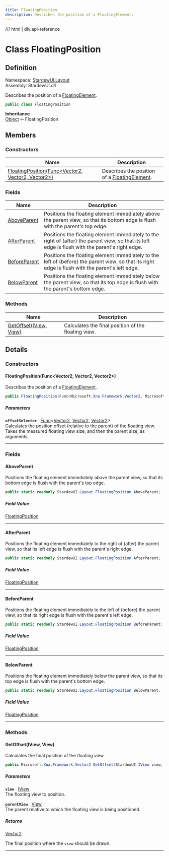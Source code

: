 ```yaml
---
title: FloatingPosition
description: Describes the position of a FloatingElement.
---
```


<link rel="stylesheet" href="/StardewUI/stylesheets/reference.css" />

/// html | div.api-reference

# Class FloatingPosition

## Definition

<div class="api-definition" markdown>

Namespace: [StardewUI.Layout](index.md)  
Assembly: StardewUI.dll  

</div>

Describes the position of a [FloatingElement](floatingelement.md).

```cs
public class FloatingPosition
```

**Inheritance**  
[Object](https://learn.microsoft.com/en-us/dotnet/api/system.object) ⇦ FloatingPosition

## Members

### Constructors

 | Name | Description |
| --- | --- |
| [FloatingPosition(Func&lt;Vector2, Vector2, Vector2&gt;)](#floatingpositionfuncvector2-vector2-vector2) | Describes the position of a [FloatingElement](floatingelement.md). | 

### Fields

 | Name | Description |
| --- | --- |
| [AboveParent](#aboveparent) | Positions the floating element immediately above the parent view, so that its bottom edge is flush with the parent's top edge. | 
| [AfterParent](#afterparent) | Positions the floating element immediately to the right of (after) the parent view, so that its left edge is flush with the parent's right edge. | 
| [BeforeParent](#beforeparent) | Positions the floating element immediately to the left of (before) the parent view, so that its right edge is flush with the parent's left edge. | 
| [BelowParent](#belowparent) | Positions the floating element immediately below the parent view, so that its top edge is flush with the parent's bottom edge. | 

### Methods

 | Name | Description |
| --- | --- |
| [GetOffset(IView, View)](#getoffsetiview-view) | Calculates the final position of the floating view. | 

## Details

### Constructors

#### FloatingPosition(Func&lt;Vector2, Vector2, Vector2&gt;)

Describes the position of a [FloatingElement](floatingelement.md).

```cs
public FloatingPosition(Func<Microsoft.Xna.Framework.Vector2, Microsoft.Xna.Framework.Vector2, Microsoft.Xna.Framework.Vector2> offsetSelector);
```

##### Parameters

**`offsetSelector`** &nbsp; [Func](https://learn.microsoft.com/en-us/dotnet/api/system.func-3)<[Vector2](https://docs.monogame.net/api/Microsoft.Xna.Framework.Vector2.html), [Vector2](https://docs.monogame.net/api/Microsoft.Xna.Framework.Vector2.html), [Vector2](https://docs.monogame.net/api/Microsoft.Xna.Framework.Vector2.html)>  
Calculates the position offset (relative to the parent) of the floating view. Takes the measured floating view size, and then the parent size, as arguments.

-----

### Fields

#### AboveParent

Positions the floating element immediately above the parent view, so that its bottom edge is flush with the parent's top edge.

```cs
public static readonly StardewUI.Layout.FloatingPosition AboveParent;
```

##### Field Value

[FloatingPosition](floatingposition.md)

-----

#### AfterParent

Positions the floating element immediately to the right of (after) the parent view, so that its left edge is flush with the parent's right edge.

```cs
public static readonly StardewUI.Layout.FloatingPosition AfterParent;
```

##### Field Value

[FloatingPosition](floatingposition.md)

-----

#### BeforeParent

Positions the floating element immediately to the left of (before) the parent view, so that its right edge is flush with the parent's left edge.

```cs
public static readonly StardewUI.Layout.FloatingPosition BeforeParent;
```

##### Field Value

[FloatingPosition](floatingposition.md)

-----

#### BelowParent

Positions the floating element immediately below the parent view, so that its top edge is flush with the parent's bottom edge.

```cs
public static readonly StardewUI.Layout.FloatingPosition BelowParent;
```

##### Field Value

[FloatingPosition](floatingposition.md)

-----

### Methods

#### GetOffset(IView, View)

Calculates the final position of the floating view.

```cs
public Microsoft.Xna.Framework.Vector2 GetOffset(StardewUI.IView view, StardewUI.View parentView);
```

##### Parameters

**`view`** &nbsp; [IView](../iview.md)  
The floating view to position.

**`parentView`** &nbsp; [View](../view.md)  
The parent relative to which the floating view is being positioned.

##### Returns

[Vector2](https://docs.monogame.net/api/Microsoft.Xna.Framework.Vector2.html)

  The final position where the `view` should be drawn.

-----

